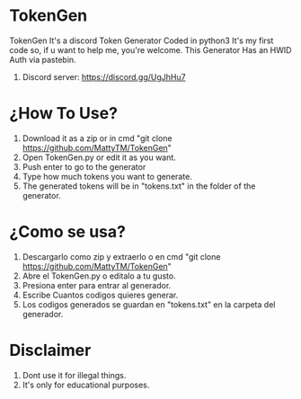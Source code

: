 # TokenGen
TokenGen It's a discord Token Generator Coded in python3
It's my first code so, if u want to help me, you're welcome.
This Generator Has an HWID Auth via pastebin.
1) Discord server: https://discord.gg/UgJhHu7

# ¿How To Use?
1) Download it as a zip or in cmd "git clone https://github.com/MattyTM/TokenGen"
2) Open TokenGen.py or edit it as you want.
3) Push enter to go to the generator
4) Type how much tokens you want to generate.
5) The generated tokens will be in "tokens.txt" in the folder of the generator.

# ¿Como se usa?
1) Descargarlo como zip y extraerlo o en cmd "git clone https://github.com/MattyTM/TokenGen"
2) Abre el TokenGen.py o editalo a tu gusto.
3) Presiona enter para entrar al generador.
4) Escribe Cuantos codigos quieres generar.
5) Los codigos generados se guardan en "tokens.txt" en la carpeta del generador.

# Disclaimer
1) Dont use it for illegal things.
2) It's only for educational purposes.
